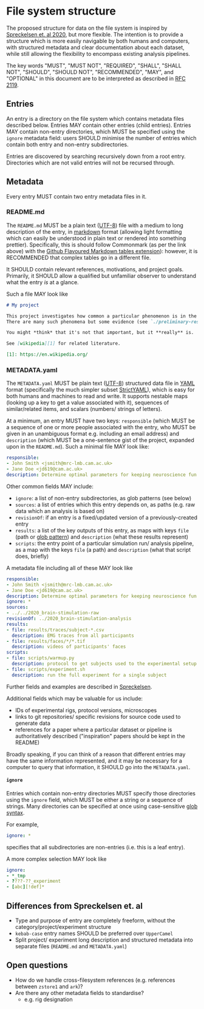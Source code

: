 # File system structure

The proposed structure for data on the file system is inspired by [Spreckelsen et. al 2020][1], but more flexible.
The intention is to provide a structure which is more easily navigable by both humans and computers, with structured metadata and clear documentation about each dataset, while still allowing the flexibility to encompass existing analysis pipelines.

The key words "MUST", "MUST NOT", "REQUIRED", "SHALL", "SHALL NOT", "SHOULD", "SHOULD NOT", "RECOMMENDED",  "MAY", and "OPTIONAL" in this document are to be interpreted as described in [RFC 2119](https://www.ietf.org/rfc/rfc2119.txt).

## Entries

An entry is a directory on the file system which contains metadata files described below.
Entries MAY contain other entries (child entries).
Entries MAY contain non-entry directories, which MUST be specified using the `ignore` metadata field:
users SHOULD minimise the number of entries which contain both entry and non-entry subdirectories.

Entries are discovered by searching recursively down from a root entry.
Directories which are not valid entries will not be recursed through.

## Metadata

Every entry MUST contain two entry metadata files in it.

### README.md

The `README.md` MUST be a plain text ([UTF-8](https://en.wikipedia.org/wiki/UTF-8)) file with a medium to long description of the entry, in [markdown](https://commonmark.org/help/) format (allowing light formatting which can easily be understood in plain text or rendered into something prettier).
Specifically, this is should follow Commonmark (as per the link above) with the [Github Flavoured Markdown tables extension](https://github.github.com/gfm/#tables-extension-)): however, it is RECOMMENDED that complex tables go in a different file.

It SHOULD contain relevant references, motivations, and project goals.
Primarily, it SHOULD allow a qualified but unfamiliar observer to understand what the entry *is* at a glance.

Such a file MAY look like

```markdown
# My project

This project investigates how common a particular phenomenon is in the world.
There are many such phenomena but some evidence (see `./preliminary-results/` directory) suggests that this is the important one.

You might *think* that it's not that important, but it **really** is.

See [wikipedia][1] for related literature.

[1]: https://en.wikipedia.org/
```

### METADATA.yaml

The `METADATA.yaml` MUST be plain text ([UTF-8](https://en.wikipedia.org/wiki/UTF-8)) structured data file in [YAML](https://en.wikipedia.org/wiki/YAML) format (specifically the much simpler subset [StrictYAML](https://hitchdev.com/strictyaml/)), which is easy for both humans and machines to read and write.
It supports nestable maps (looking up a key to get a value associated with it), sequences of similar/related items, and scalars (numbers/ strings of letters).

At a minimum, an entry MUST have two keys: `responsible` (which MUST be a sequence of one or more people associated with the entry, who MUST be given in an unambiguous format e.g. including an email address) and `description` (which MUST be a one-sentence gist of the project, expanded upon in the `README.md`).
Such a minimal file MAY look like:

```yaml
responsible:
- John Smith <jsmith@mrc-lmb.cam.ac.uk>
- Jane Doe <jd619@cam.ac.uk>
description: Determine optimal parameters for keeping neuroscience fun
```

Other common fields MAY include:

- `ignore`: a list of non-entry subdirectories, as glob patterns (see below)
- `sources`: a list of entries which this entry depends on, as paths (e.g. raw data which an analysis is based on)
- `revisionOf`: if an entry is a fixed/updated version of a previously-created entry
- `results`: a list of the key outputs of this entry, as maps with keys `file` (path or [glob pattern](https://en.wikipedia.org/wiki/Glob_(programming))) and `description` (what these results represent)
- `scripts`: the entry point of a particular simulation run/ analysis pipeline, as a map with the keys `file` (a path) and `description` (what that script does, briefly)

A metadata file including all of these MAY look like

```yaml
responsible:
- John Smith <jsmith@mrc-lmb.cam.ac.uk>
- Jane Doe <jd619@cam.ac.uk>
description: Determine optimal parameters for keeping neuroscience fun
ignore: *
sources:
- ../../2020_brain-stimulation-raw
revisionOf: ../2020_brain-stimulation-analysis
results:
- file: results/traces/subject-*.csv
  description: EMG traces from all participants
- file: results/faces/*/*.tif
  description: videos of participants' faces
scripts:
- file: scripts/warmup.py
  description: protocol to get subjects used to the experimental setup
- file: scripts/experiment.sh
  description: run the full experiment for a single subject
```

Further fields and examples are described in [Spreckelsen][1].

Additional fields which may be valuable for us include:

- IDs of experimental rigs, protocol versions, microscopes
- links to git repositories/ specific revisions for source code used to generate data
- references for a paper where a particular dataset or pipeline is authoritatively described ("inspiration" papers should be kept in the README)

Broadly speaking, if you can think of a reason that different entries may have the same information represented, and it may be necessary for a computer to query that information, it SHOULD go into the `METADATA.yaml`.

#### `ignore`

Entries which contain non-entry directories MUST specify those directories using the `ignore` field, which MUST be either a string or a sequence of strings.
Many directories can be specified at once using case-sensitive [glob syntax](https://en.wikipedia.org/wiki/Glob_(programming)#Syntax).

For example,

```yaml
ignore: *
```

specifies that all subdirectories are non-entries (i.e. this is a leaf entry).

A more complex selection MAY look like

```yaml
ignore:
- *_tmp
- ????-??_experiment
- [abc][!def]*
```

## Differences from Spreckelsen et. al

- Type and purpose of entry are completely freeform, without the category/project/experiment structure
- `kebab-case` entry names SHOULD be preferred over `UpperCamel`
- Split project/ experiment long description and structured metadata into separate files (`README.md` and `METADATA.yaml`)

## Open questions

- How do we handle cross-filesystem references (e.g. references between `zstore1` and `ark`)?
- Are there any other metadata fields to standardise?
    - e.g. rig designation

[1]: https://www.mdpi.com/2306-5729/5/2/43/htm
